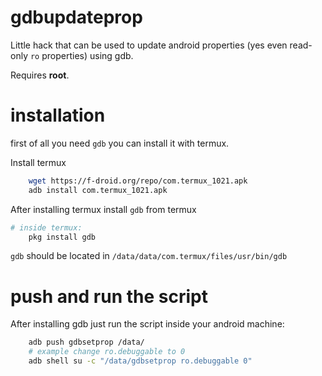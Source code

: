 gdbupdateprop
=============


Little hack that can be used to update android properties 
(yes even read-only `ro` properties) using gdb.

Requires **root**.

# installation
first of all you need `gdb`
you can install it with termux.

Install termux
```sh
    wget https://f-droid.org/repo/com.termux_1021.apk
    adb install com.termux_1021.apk
```

After installing termux install `gdb` from termux 

```sh
# inside termux: 
    pkg install gdb
```

`gdb` should be located in `/data/data/com.termux/files/usr/bin/gdb`

# push and run the script
After installing gdb just run the script inside your android machine:
```sh
    adb push gdbsetprop /data/
    # example change ro.debuggable to 0
    adb shell su -c "/data/gdbsetprop ro.debuggable 0"
```
